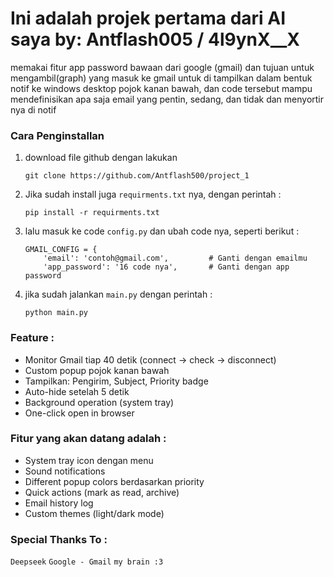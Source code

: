 # Ini adalah projek pertama dari AI saya by: Antflash005 / 4l9ynX__X
memakai fitur app password bawaan dari google (gmail) dan tujuan untuk mengambil(graph) yang masuk ke gmail untuk di tampilkan dalam bentuk notif ke windows desktop pojok kanan bawah, dan code tersebut mampu mendefinisikan apa saja email yang pentin, sedang, dan tidak dan menyortir nya di notif


### Cara Penginstallan 
1. download file github dengan lakukan
   ```
   git clone https://github.com/Antflash500/project_1
   ```
   
2. Jika sudah install juga `requirments.txt` nya, dengan perintah :
   ```
   pip install -r requirments.txt
   ```
   
4. lalu masuk ke code `config.py` dan ubah code nya, seperti berikut :
   ```
   GMAIL_CONFIG = {
       'email': 'contoh@gmail.com',         # Ganti dengan emailmu
       'app_password': '16 code nya',       # Ganti dengan app password
   ```
   
5. jika sudah jalankan `main.py` dengan perintah :
   ```
   python main.py
   ```


### Feature :
- Monitor Gmail tiap 40 detik (connect → check → disconnect)
- Custom popup pojok kanan bawah
- Tampilkan: Pengirim, Subject, Priority badge
- Auto-hide setelah 5 detik
- Background operation (system tray)
- One-click open in browser


### Fitur yang akan datang adalah :
- System tray icon dengan menu
- Sound notifications
- Different popup colors berdasarkan priority
- Quick actions (mark as read, archive)
- Email history log
- Custom themes (light/dark mode)


### Special Thanks To :
`Deepseek`
`Google - Gmail`
`my brain :3`
